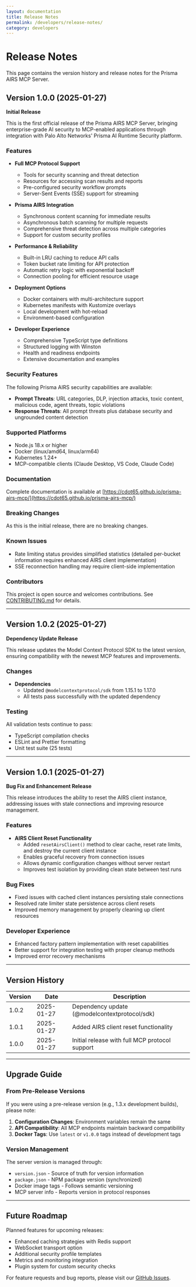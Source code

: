 ```yaml
---
layout: documentation
title: Release Notes
permalink: /developers/release-notes/
category: developers
---
```


# Release Notes

This page contains the version history and release notes for the Prisma AIRS MCP Server.

## Version 1.0.0 (2025-01-27)

**Initial Release**

This is the first official release of the Prisma AIRS MCP Server, bringing enterprise-grade AI security to MCP-enabled applications through integration with Palo Alto Networks' Prisma AI Runtime Security platform.

### Features

- **Full MCP Protocol Support**

    - Tools for security scanning and threat detection
    - Resources for accessing scan results and reports
    - Pre-configured security workflow prompts
    - Server-Sent Events (SSE) support for streaming

- **Prisma AIRS Integration**

    - Synchronous content scanning for immediate results
    - Asynchronous batch scanning for multiple requests
    - Comprehensive threat detection across multiple categories
    - Support for custom security profiles

- **Performance & Reliability**

    - Built-in LRU caching to reduce API calls
    - Token bucket rate limiting for API protection
    - Automatic retry logic with exponential backoff
    - Connection pooling for efficient resource usage

- **Deployment Options**

    - Docker containers with multi-architecture support
    - Kubernetes manifests with Kustomize overlays
    - Local development with hot-reload
    - Environment-based configuration

- **Developer Experience**
    - Comprehensive TypeScript type definitions
    - Structured logging with Winston
    - Health and readiness endpoints
    - Extensive documentation and examples

### Security Features

The following Prisma AIRS security capabilities are available:

- **Prompt Threats**: URL categories, DLP, injection attacks, toxic content, malicious code, agent threats, topic violations
- **Response Threats**: All prompt threats plus database security and ungrounded content detection

### Supported Platforms

- Node.js 18.x or higher
- Docker (linux/amd64, linux/arm64)
- Kubernetes 1.24+
- MCP-compatible clients (Claude Desktop, VS Code, Claude Code)

### Documentation

Complete documentation is available at [https://cdot65.github.io/prisma-airs-mcp/](https://cdot65.github.io/prisma-airs-mcp/)

### Breaking Changes

As this is the initial release, there are no breaking changes.

### Known Issues

- Rate limiting status provides simplified statistics (detailed per-bucket information requires enhanced AIRS client implementation)
- SSE reconnection handling may require client-side implementation

### Contributors

This project is open source and welcomes contributions. See [CONTRIBUTING.md](https://github.com/cdot65/prisma-airs-mcp/blob/main/CONTRIBUTING.md) for details.

---

## Version 1.0.2 (2025-01-27)

**Dependency Update Release**

This release updates the Model Context Protocol SDK to the latest version, ensuring compatibility with the newest MCP features and improvements.

### Changes

- **Dependencies**
    - Updated `@modelcontextprotocol/sdk` from 1.15.1 to 1.17.0
    - All tests pass successfully with the updated dependency

### Testing

All validation tests continue to pass:
- TypeScript compilation checks
- ESLint and Prettier formatting
- Unit test suite (25 tests)

---

## Version 1.0.1 (2025-01-27)

**Bug Fix and Enhancement Release**

This release introduces the ability to reset the AIRS client instance, addressing issues with stale connections and improving resource management.

### Features

- **AIRS Client Reset Functionality**
    - Added `resetAirsClient()` method to clear cache, reset rate limits, and destroy the current client instance
    - Enables graceful recovery from connection issues
    - Allows dynamic configuration changes without server restart
    - Improves test isolation by providing clean state between test runs

### Bug Fixes

- Fixed issues with cached client instances persisting stale connections
- Resolved rate limiter state persistence across client resets
- Improved memory management by properly cleaning up client resources

### Developer Experience

- Enhanced factory pattern implementation with reset capabilities
- Better support for integration testing with proper cleanup methods
- Improved error recovery mechanisms

---

## Version History

| Version | Date       | Description                                        |
| ------- | ---------- | -------------------------------------------------- |
| 1.0.2   | 2025-01-27 | Dependency update (@modelcontextprotocol/sdk)      |
| 1.0.1   | 2025-01-27 | Added AIRS client reset functionality              |
| 1.0.0   | 2025-01-27 | Initial release with full MCP protocol support     |

---

## Upgrade Guide

### From Pre-Release Versions

If you were using a pre-release version (e.g., 1.3.x development builds), please note:

1. **Configuration Changes**: Environment variables remain the same
2. **API Compatibility**: All MCP endpoints maintain backward compatibility
3. **Docker Tags**: Use `latest` or `v1.0.0` tags instead of development tags

### Version Management

The server version is managed through:

- `version.json` - Source of truth for version information
- `package.json` - NPM package version (synchronized)
- Docker image tags - Follows semantic versioning
- MCP server info - Reports version in protocol responses

---

## Future Roadmap

Planned features for upcoming releases:

- Enhanced caching strategies with Redis support
- WebSocket transport option
- Additional security profile templates
- Metrics and monitoring integration
- Plugin system for custom security checks

For feature requests and bug reports, please visit our [GitHub Issues](https://github.com/cdot65/prisma-airs-mcp/issues).

